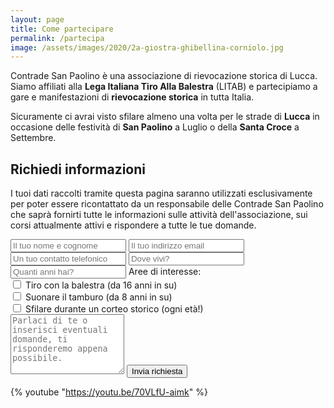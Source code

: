 ```yaml
---
layout: page
title: Come partecipare
permalink: /partecipa
image: /assets/images/2020/2a-giostra-ghibellina-corniolo.jpg
---
```


Contrade San Paolino è una associazione di rievocazione storica di Lucca. Siamo
affiliati alla **Lega Italiana Tiro Alla Balestra** (LITAB) e partecipiamo a
gare e manifestazioni di **rievocazione storica** in tutta Italia.

Sicuramente ci avrai visto sfilare almeno una volta per le strade di **Lucca**
in occasione delle festività di **San Paolino** a Luglio o della **Santa Croce**
a Settembre.

## Richiedi informazioni

I tuoi dati raccolti tramite questa pagina saranno utilizzati esclusivamente per
poter essere ricontattato da un responsabile delle Contrade San Paolino che
saprà fornirti tutte le informazioni sulle attività dell'associazione, sui corsi
attualmente attivi e rispondere a tutte le tue domande.

<form class="wj-contact" action="https://formspree.io/{{site.author.email}}" method="POST">
    <input type="text" name="name" placeholder="Il tuo nome e cognome" required>
    <input type="email" name="_replyto" placeholder="Il tuo indirizzo email" required>
    <input type="telephone" name="telephone" id="telephone" placeholder="Un tuo contatto telefonico" required>
    <input type="text" name="luogo" placeholder="Dove vivi?" required>
    <input type="text" name="età" placeholder="Quanti anni hai?">
    <label class="heading">Aree di interesse:</label><br/>
    <input type="checkbox" id="balestra" name="balestra">
    <label for="balestra">Tiro con la balestra (da 16 anni in su)</label><br/>
    <input type="checkbox" id="tamburo" name="tamburo">
    <label for="tamburo">Suonare il tamburo (da 8 anni in su)</label><br/>
    <input type="checkbox" id="corteo" name="corteo">
    <label for="corteo">Sfilare durante un corteo storico (ogni età!)</label><br/>
    <textarea type="text" name="message" rows="6" placeholder="Parlaci di te o inserisci eventuali domande, ti risponderemo appena possibile."></textarea>
    <input type="hidden" name="_subject" value="Richiesta iscrizione">
    <input type="text" name="_gotcha" style="display:none">
    <input type="hidden" name="_language" value="it" />
    <input type="submit" value="Invia richiesta">
</form>

{% youtube "https://youtu.be/70VLfU-aimk" %}
